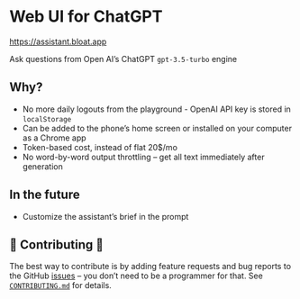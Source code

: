# Web UI for ChatGPT

https://assistant.bloat.app

Ask questions from Open AI’s ChatGPT `gpt-3.5-turbo` engine

## Why?
- No more daily logouts from the playground - OpenAI API key is stored in `localStorage`
- Can be added to the phone’s home screen or installed on your computer as a Chrome app
- Token-based cost, instead of flat 20$/mo
- No word-by-word output throttling – get all text immediately after generation

## In the future
- Customize the assistant’s brief in the prompt

## 💙 Contributing 💙
The best way to contribute is by adding feature requests and bug reports to the GitHub [issues](https://github.com/felixbade/chatgpt-web-ui/issues) – you don’t need to be a programmer for that. See [`CONTRIBUTING.md`](CONTRIBUTING.md) for details.